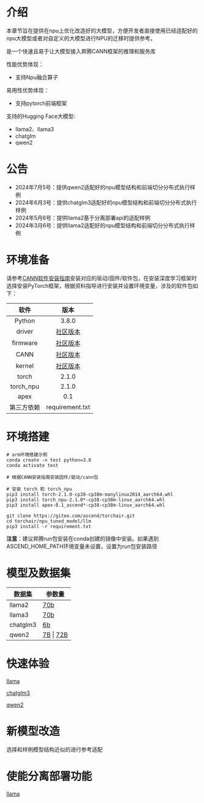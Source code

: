 # 介绍

本章节旨在提供在npu上优化改造好的大模型，方便开发者直接使用已经适配好的npu大模型或者对自定义的大模型进行NPU的迁移时提供参考。

是一个快速且易于让大模型接入昇腾CANN框架的推理和服务库

性能优势体现：

- 支持Npu融合算子

易用性优势体现：

- 支持pytorch前端框架

支持的Hugging Face大模型:

- llama2、llama3
- chatglm
- qwen2

# 公告

- 2024年7月5号：提供qwen2适配好的npu模型结构和前端切分分布式执行样例
- 2024年6月3号：提供chatglm3适配好的npu模型结构和前端切分分布式执行样例
- 2024年5月6号：提供llama2基于分离部署api的适配样例
- 2024年3月6号：提供llama2适配好的npu模型结构和前端切分分布式执行样例

# 环境准备

请参考[CANN软件安装指南](https://www.hiascend.com/document/redirect/CannCommunityInstWizard)安装对应的驱动/固件/软件包，在安装深度学习框架时选择安装PyTorch框架，根据资料指导进行安装并设置环境变量，涉及的软件包如下：

|    软件    |                             版本                             |
| :--------: | :----------------------------------------------------------: |
|   Python   |                            3.8.0                             |
|   driver   | [社区版本](https://www.hiascend.com/software/cann/community) |
|  firmware  | [社区版本](https://www.hiascend.com/software/cann/community) |
|    CANN    | [社区版本](https://www.hiascend.com/software/cann/community) |
|   kernel   | [社区版本](https://www.hiascend.com/software/cann/community) |
|   torch    |                            2.1.0                             |
| torch_npu  |                            2.1.0                             |
|    apex    |                             0.1                              |
| 第三方依赖 |                       requirement.txt                        |

# 环境搭建

```shell
# arm环境搭建示例
conda create -n test python=3.8
conda activate test

# 根据CANN安装指南安装固件/驱动/cann包

# 安装 torch 和 torch_npu
pip3 install torch-2.1.0-cp38-cp38m-manylinux2014_aarch64.whl
pip3 install torch_npu-2.1.0*-cp38-cp38m-linux_aarch64.whl
pip3 install apex-0.1_ascend*-cp38-cp38m-linux_aarch64.whl

git clone https://gitee.com/ascend/torchair.git
cd torchair/npu_tuned_model/llm
pip3 install -r requirement.txt
```

**注意**：建议昇腾run包安装在conda创建的镜像中安装。如果遇到ASCEND_HOME_PATH环境变量未设置，设置为run包安装路径

# 模型及数据集

| 数据集      | 参数量                                                                                               |
|----------|---------------------------------------------------------------------------------------------------|
| llama2   | [70b](https://huggingface.co/TheBloke/Llama-2-70B-fp16/tree/main)                                 |
| llama3   | [70b](https://huggingface.co/meta-llama/Meta-Llama-3-70B/tree/main)                               |
| chatglm3 | [6b](https://huggingface.co/THUDM/chatglm3-6b)                                                    |
| qwen2    | [7B](https://huggingface.co/Qwen/Qwen2-7B) \| [72B](https://huggingface.co/Qwen/Qwen2-72B) |

# 快速体验

[llama](./llama/README.md#性能测试)

[chatglm3](./chatglm/README.md#性能测试)

[qwen2](./qwen/README.md#性能测试)

# 新模型改造

选择和样例模型结构近似的进行参考适配

# 使能分离部署功能

[llama](./llama/benchmark/pd_separate/README.md)